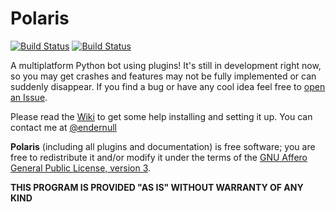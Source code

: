 # Polaris

<a href="https://github.com/luksireiku/polaris/actions?query=workflow%3A%22Python+application%22">
    <img alt="Build Status" src="https://github.com/luksireiku/polaris/workflows/Python%20application/badge.svg"></a>
<a href="https://github.com/luksireiku/polaris/actions?query=workflow%3ADocker">
    <img alt="Build Status" src="https://github.com/luksireiku/polaris/workflows/Docker/badge.svg"></a>

A multiplatform Python bot using plugins!
It's still in development right now, so you may get crashes and features
may not be fully implemented or can suddenly disappear.
If you find a bug or have any cool idea feel free to [open an Issue](https://github.com/luksireiku/polaris/issues/new).

Please read the [Wiki](https://github.com/luksireiku/polaris/wiki) to get some help installing and setting it up.
You can contact me at [@endernull](http://telegram.me/endernull)

**Polaris** (including all plugins and documentation) is free software; you are free to redistribute it and/or modify it under the terms of the [GNU Affero General Public License, version 3](LICENSE).

**THIS PROGRAM IS PROVIDED "AS IS" WITHOUT WARRANTY OF ANY KIND**
